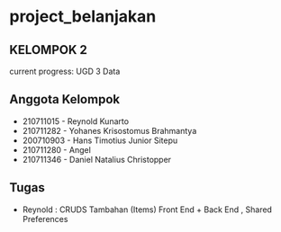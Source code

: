 # project_belanjakan
## KELOMPOK 2
current progress:
UGD 3 Data

## Anggota Kelompok

- 210711015 - Reynold Kunarto
- 210711282 - Yohanes Krisostomus Brahmantya
- 200710903 - Hans Timotius Junior Sitepu
- 210711280 - Angel
- 210711346 - Daniel Natalius Christopper

## Tugas

- Reynold : CRUDS Tambahan (Items) Front End + Back End , Shared Preferences
